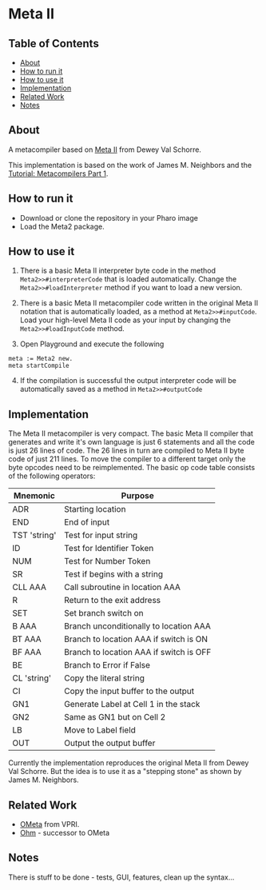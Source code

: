 # Meta II

## Table of Contents

* [About](#about)
* [How to run it](#how-to-run-it)
* [How to use it](#how-to-use-it)
* [Implementation](#implementation)
* [Related Work](#related-work)
* [Notes](#notes)


## About

A metacompiler based on [Meta II](https://dl.acm.org/doi/10.1145/800257.808896) from Dewey Val Schorre.

This implementation is based on the work of James M. Neighbors and the [Tutorial: Metacompilers Part 1](https://www.bayfronttechnologies.com/mc_tutorial.html).


## How to run it

* Download or clone the repository in your Pharo image
* Load the Meta2 package.

## How to use it

1) There is a basic Meta II interpreter byte code in the method `Meta2>>#interpreterCode` that is loaded automatically. Change the `Meta2>>#loadInterpreter` method if you want to load a new version.

2) There is a basic Meta II metacompiler code written in the original Meta II notation that is automatically loaded, as a method at `Meta2>>#inputCode`. Load your high-level Meta II code as your input by changing the `Meta2>>#loadInputCode` method.

3) Open Playground and execute the following
```
meta := Meta2 new.
meta startCompile
```

4) If the compilation is successful the output interpreter code will be automatically saved as a method in `Meta2>>#outputCode`

## Implementation

The Meta II metacompiler is very compact. The basic Meta II compiler that generates and write it's own language is just 6 statements and all the code is just 26 lines of code. The 26 lines in turn are compiled to Meta II byte code of just 211 lines. To move the compiler to a different target only the byte opcodes need to be reimplemented. The basic op code table consists of the following operators:

| Mnemonic      | Purpose                                   |
| ------------- | -------------                             |
| ADR           | Starting location                         |
| END           | End of input                              |
| TST 'string'  | Test for input string                     |
| ID            | Test for Identifier Token                 |
| NUM           | Test for Number Token                     |
| SR            | Test if begins with a string              |
| CLL AAA       | Call subroutine in location AAA           |
| R             | Return to the exit address                |
| SET           | Set branch switch on                      |
| B AAA         | Branch unconditionally to location AAA    |
| BT AAA        | Branch to location AAA if switch is ON    |
| BF AAA        | Branch to location AAA if switch is OFF   |
| BE            | Branch to Error if False                  |
| CL 'string'   | Copy the literal string                   |
| CI            | Copy the input buffer to the output       |
| GN1           | Generate Label at Cell 1 in the stack     |
| GN2           | Same as GN1 but on Cell 2                 |
| LB            | Move to Label field                       |
| OUT           | Output the output buffer                  |

Currently the implementation reproduces the original Meta II from Dewey Val Schorre. But the idea is to use it as a "stepping stone" as shown by James M. Neighbors.

## Related Work

* [OMeta](https://tinlizzie.org/VPRIPapers/tr2007003_ometa.pdf) from VPRI.
* [Ohm](https://ohmjs.org/) - successor to OMeta

## Notes

There is stuff to be done - tests, GUI, features, clean up the syntax...